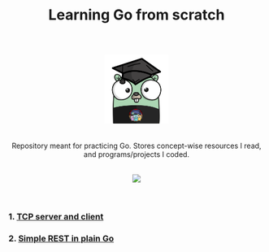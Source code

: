 <div align="center">
<h1>Learning Go from scratch
  <p><br>
  <img src='./assets/images/gopher-student.png' width="25%" height="25%"/>   
  <br>
  </p>
</h1>
Repository meant for practicing Go. Stores concept-wise resources I read, and programs/projects I coded.
</div>
<br>
<p align="center">
    <a href="https://github.com/adzo261/backend-with-go/blob/master/LICENSE.md" alt="License MIT">
      <img src="https://img.shields.io/github/license/adzo261/backend-with-go?color=success" />
    </a>
</p>
<br>

### 1. [TCP server and client](https://github.com/adzo261/backend-with-go/tree/master/cmd/tcp-server-client/)

### 2. [Simple REST in plain Go](https://github.com/adzo261/backend-with-go/tree/master/cmd/rest-with-plain-go)
